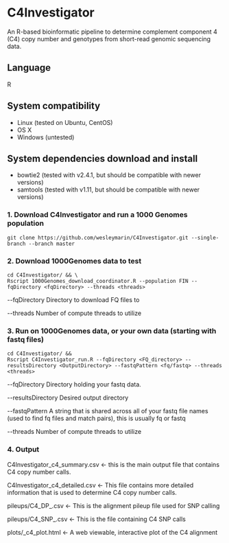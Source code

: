 # C4Investigator
An R-based bioinformatic pipeline to determine complement component 4 (C4) copy number and genotypes from short-read genomic sequencing data.


## Language
R


## System compatibility
* Linux (tested on Ubuntu, CentOS)
* OS X
* Windows (untested)


## System dependencies download and install
* bowtie2 (tested with v2.4.1, but should be compatible with newer versions)
* samtools (tested with v1.11, but should be compatible with newer versions)


### 1. Download C4Investigator and run a 1000 Genomes population

```shell
git clone https://github.com/wesleymarin/C4Investigator.git --single-branch --branch master
```

### 2. Download 1000Genomes data to test

```shell
cd C4Investigator/ && \
Rscript 1000Genomes_download_coordinator.R --population FIN --fqDirectory <fqDirectory> --threads <threads>
```
--fqDirectory     Directory to download FQ files to

--threads         Number of compute threads to utilize


### 3. Run on 1000Genomes data, or your own data (starting with fastq files)

```shell
cd C4Investigator/ &&
Rscript C4Investigator_run.R --fqDirectory <FQ_directory> --resultsDirectory <OutputDirectory> --fastqPattern <fq/fastq> --threads <threads>
```

--fqDirectory       Directory holding your fastq data.

--resultsDirectory  Desired output directory

--fastqPattern      A string that is shared across all of your fastq file names (used to find fq files and match pairs), this is usually fq or fastq

--threads           Number of compute threads to utilize


### 4. Output
C4Investigator_c4_summary.csv <- this is the main output file that contains C4 copy number calls.

C4Investigator_c4_detailed.csv <- This file contains more detailed information that is used to determine C4 copy number calls.

pileups/C4_DP_<sampleID>.csv <- This is the alignment pileup file used for SNP calling
                                
pileups/C4_SNP_<sampleID>.csv <- This is the file containing C4 SNP calls
                                 
plots/<sampleID>_c4_plot.html <- A web viewable, interactive plot of the C4 alignment
                                 
                                 
